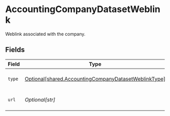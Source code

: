# AccountingCompanyDatasetWeblink

Weblink associated with the company.


## Fields

| Field                                                                                                                  | Type                                                                                                                   | Required                                                                                                               | Description                                                                                                            |
| ---------------------------------------------------------------------------------------------------------------------- | ---------------------------------------------------------------------------------------------------------------------- | ---------------------------------------------------------------------------------------------------------------------- | ---------------------------------------------------------------------------------------------------------------------- |
| `type`                                                                                                                 | [Optional[shared.AccountingCompanyDatasetWeblinkType]](undefined/models/shared/accountingcompanydatasetweblinktype.md) | :heavy_minus_sign:                                                                                                     | The type of the weblink.                                                                                               |
| `url`                                                                                                                  | *Optional[str]*                                                                                                        | :heavy_minus_sign:                                                                                                     | The full URL for the weblink.                                                                                          |